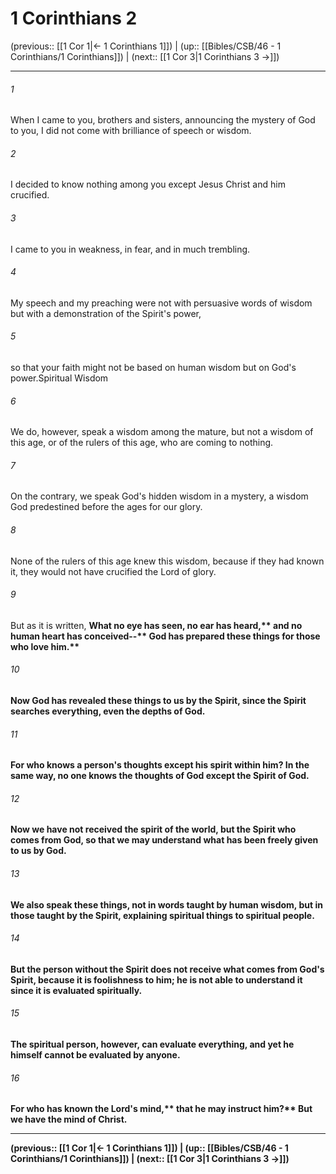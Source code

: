 # 1 Corinthians 2

(previous:: [[1 Cor 1|← 1 Corinthians 1]]) | (up:: [[Bibles/CSB/46 - 1 Corinthians/1 Corinthians]]) | (next:: [[1 Cor 3|1 Corinthians 3 →]])

***


###### 1 
When I came to you, brothers and sisters, announcing the mystery of God to you, I did not come with brilliance of speech or wisdom. 

###### 2 
I decided to know nothing among you except Jesus Christ and him crucified. 

###### 3 
I came to you in weakness, in fear, and in much trembling. 

###### 4 
My speech and my preaching were not with persuasive words of wisdom but with a demonstration of the Spirit's power, 

###### 5 
so that your faith might not be based on human wisdom but on God's power.Spiritual Wisdom 

###### 6 
We do, however, speak a wisdom among the mature, but not a wisdom of this age, or of the rulers of this age, who are coming to nothing. 

###### 7 
On the contrary, we speak God's hidden wisdom in a mystery, a wisdom God predestined before the ages for our glory. 

###### 8 
None of the rulers of this age knew this wisdom, because if they had known it, they would not have crucified the Lord of glory. 

###### 9 
But as it is written, <b class="quote">What no eye has seen, no ear has heard,** <b class="quote">and no human heart has conceived--** <b class="quote">God has prepared these things for those who love him.** 

###### 10 
Now God has revealed these things to us by the Spirit, since the Spirit searches everything, even the depths of God. 

###### 11 
For who knows a person's thoughts except his spirit within him? In the same way, no one knows the thoughts of God except the Spirit of God. 

###### 12 
Now we have not received the spirit of the world, but the Spirit who comes from God, so that we may understand what has been freely given to us by God. 

###### 13 
We also speak these things, not in words taught by human wisdom, but in those taught by the Spirit, explaining spiritual things to spiritual people. 

###### 14 
But the person without the Spirit does not receive what comes from God's Spirit, because it is foolishness to him; he is not able to understand it since it is evaluated spiritually. 

###### 15 
The spiritual person, however, can evaluate everything, and yet he himself cannot be evaluated by anyone. 

###### 16 
For <b class="quote">who has known the Lord's mind,** <b class="quote">that he may instruct him?** But we have the mind of Christ.

***

(previous:: [[1 Cor 1|← 1 Corinthians 1]]) | (up:: [[Bibles/CSB/46 - 1 Corinthians/1 Corinthians]]) | (next:: [[1 Cor 3|1 Corinthians 3 →]])
